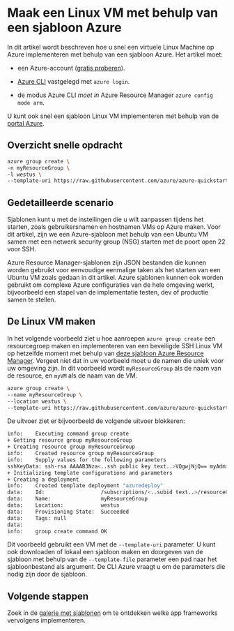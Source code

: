<properties
    pageTitle="Maak een Linux VM met behulp van een sjabloon Azure | Microsoft Azure"
    description="Maak een Linux VM op Azure met behulp van een sjabloon Azure Resource Manager."
    services="virtual-machines-linux"
    documentationCenter=""
    authors="vlivech"
    manager="timlt"
    editor=""
    tags="azure-service-management,azure-resource-manager" />

<tags
    ms.service="virtual-machines-linux"
    ms.workload="infrastructure-services"
    ms.tgt_pltfrm="vm-linux"
    ms.devlang="na"
    ms.topic="hero-article"
    ms.date="10/24/2016"
    ms.author="v-livech"/>

# <a name="create-a-linux-vm-using-an-azure-template"></a>Maak een Linux VM met behulp van een sjabloon Azure

In dit artikel wordt beschreven hoe u snel een virtuele Linux Machine op Azure implementeren met behulp van een sjabloon Azure.  Het artikel moet:

- een Azure-account ([gratis proberen](https://azure.microsoft.com/pricing/free-trial/)).

- [Azure CLI](../xplat-cli-install.md) vastgelegd met `azure login`.

- de modus Azure CLI _moet in_ Azure Resource Manager `azure config mode arm`.

U kunt ook snel een sjabloon Linux VM implementeren met behulp van de [portal Azure](virtual-machines-linux-quick-create-portal.md).

## <a name="quick-command-summary"></a>Overzicht snelle opdracht

```bash
azure group create \
-n myResourceGroup \
-l westus \
--template-uri https://raw.githubusercontent.com/azure/azure-quickstart-templates/master/101-vm-sshkey/azuredeploy.json
```

## <a name="detailed-walkthrough"></a>Gedetailleerde scenario

Sjablonen kunt u met de instellingen die u wilt aanpassen tijdens het starten, zoals gebruikersnamen en hostnamen VMs op Azure maken. Voor dit artikel, zijn we een Azure-sjabloon met behulp van een Ubuntu VM samen met een netwerk security group (NSG) starten met de poort open 22 voor SSH.

Azure Resource Manager-sjablonen zijn JSON bestanden die kunnen worden gebruikt voor eenvoudige eenmalige taken als het starten van een Ubuntu VM zoals gedaan in dit artikel.  Azure sjablonen kunnen ook worden gebruikt om complexe Azure configuraties van de hele omgeving werkt, bijvoorbeeld een stapel van de implementatie testen, dev of productie samen te stellen.

## <a name="create-the-linux-vm"></a>De Linux VM maken

In het volgende voorbeeld ziet u hoe aanroepen `azure group create` een resourcegroep maken en implementeren van een beveiligde SSH Linux VM op hetzelfde moment met behulp van [deze sjabloon Azure Resource Manager](https://raw.githubusercontent.com/Azure/azure-quickstart-templates/master/101-vm-sshkey/azuredeploy.json). Vergeet niet dat in uw voorbeeld moet u de namen die uniek voor uw omgeving zijn. In dit voorbeeld wordt `myResourceGroup` als de naam van de resource, en `myVM` als de naam van de VM.

```bash
azure group create \
--name myResourceGroup \
--location westus \
--template-uri https://raw.githubusercontent.com/azure/azure-quickstart-templates/master/101-vm-sshkey/azuredeploy.json
```

De uitvoer ziet er bijvoorbeeld de volgende uitvoer blokkeren:

```bash
info:    Executing command group create
+ Getting resource group myResourceGroup
+ Creating resource group myResourceGroup
info:    Created resource group myResourceGroup
info:    Supply values for the following parameters
sshKeyData: ssh-rsa AAAAB3Nza<..ssh public key text..>VQgwjNjQ== myAdminUser@myVM
+ Initializing template configurations and parameters
+ Creating a deployment
info:    Created template deployment "azuredeploy"
data:    Id:                  /subscriptions/<..subid text..>/resourceGroups/myResourceGroup
data:    Name:                myResourceGroup
data:    Location:            westus
data:    Provisioning State:  Succeeded
data:    Tags: null
data:
info:    group create command OK
```

Dit voorbeeld gebruikt een VM met de `--template-uri` parameter.  U kunt ook downloaden of lokaal een sjabloon maken en doorgeven van de sjabloon met behulp van de `--template-file` parameter een pad naar het sjabloonbestand als argument. De CLI Azure vraagt u om de parameters die nodig zijn door de sjabloon.

## <a name="next-steps"></a>Volgende stappen

Zoek in de [galerie met sjablonen](https://azure.microsoft.com/documentation/templates/) om te ontdekken welke app frameworks vervolgens implementeren.

